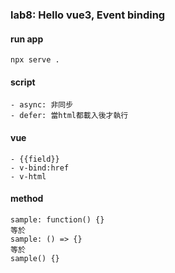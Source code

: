 ### **lab8:** Hello vue3, Event binding

#### run app
```
npx serve .
```

#### script
```
- async: 非同步
- defer: 當html都載入後才執行
```

#### vue
```
- {{field}}
- v-bind:href
- v-html
```

#### method
```
sample: function() {}
等於
sample: () => {}
等於
sample() {}
```
